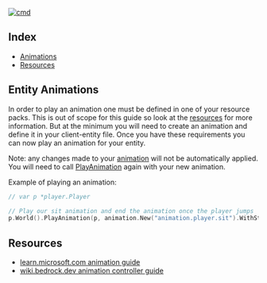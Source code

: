 [![cmd](https://badges.fyi/static/go.dev/Documentation/29BEB0)](https://pkg.go.dev/github.com/df-mc/dragonfly/dragonfly/entity)

## Index
* [Animations](#entity-animations)
* [Resources](#resources)

## Entity Animations
In order to play an animation one must be defined in one of your resource packs. This is out of scope for this guide so look at the [resources](#resources) for more information. But at the minimum you will need to create an animation and define it in your client-entity file. Once you have these requirements you can now play an animation for your entity.

Note: any changes made to your [animation](https://pkg.go.dev/github.com/df-mc/dragonfly/dragonfly/entity/animation#Animation) will not be automatically applied. You will need to call [PlayAnimation](https://pkg.go.dev/github.com/df-mc/dragonfly/dragonfly/world#World.PlayAnimation) again with your new animation.

Example of playing an animation:
```go
// var p *player.Player

// Play our sit animation and end the animation once the player jumps
p.World().PlayAnimation(p, animation.New("animation.player.sit").WithStopCondition("query.is_jumping"))
```

## Resources
* [learn.microsoft.com animation guide](https://learn.microsoft.com/en-us/minecraft/creator/reference/content/animationsreference/examples/animationgettingstarted)
* [wiki.bedrock.dev animation controller guide](https://wiki.bedrock.dev/animation-controllers/animation-controllers-intro.html)